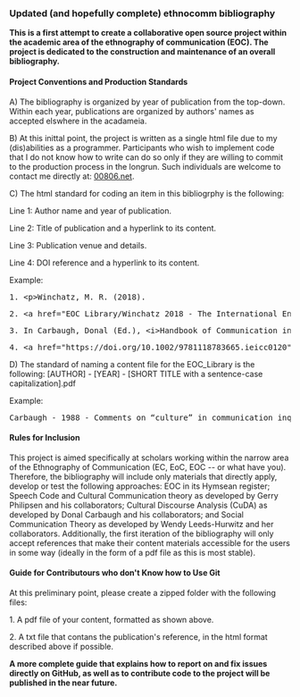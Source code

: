 <!DOCTYPE html>
<html>
   <head>
      <h3>Updated (and hopefully complete) ethnocomm bibliography</h3>
      <p><b>This is a first attempt to create a collaborative open source project within the academic area of the ethnography of communication (EOC). The project is dedicated to the construction and maintenance of an overall bibliography.</b></p>
   </head>
   <body>
      <p><h4>Project Conventions and Production Standards</h4></p>
      <p>A) The bibliography is organized by year of publication from the top-down. Within each year, publications are organized by authors' names as accepted elswhere in the acadameia.</p>
      <p>B) At this inittal point, the project is written as a single html file due to my (dis)abilities as a programmer. Participants who wish to implement code that I do not know how to write can do so only if they are willing to commit to the production process in the longrun. Such              
                 individuals are welcome to contact me directly at: <a href="https://00806.net/?page_id=7">00806.net</a>.</p>       
      <p>C) The html standard for coding an item in this bibliogrphy is the following:</p>
      <p>Line 1: Author name and year of publication.</p>
      <p>Line 2: Title of publication and a hyperlink to its content.</p>
      <p>Line 3: Publication venue and details.</p>
      <p>Line 4: DOI reference and a hyperlink to its content.</p>
      <p>Example:</p>
      <pre>1. &lt;p&gt;Winchatz, M. R. (2018).</pre>
      <pre>2. &lt;a href=&quot;EOC_Library/Winchatz 2018 - The International Encyclopedia of Intercultural Communication.pdf&quot;&gt; Ethnography of cultural communication&lt;/a&gt;.</pre>
      <pre>3. In Carbaugh, Donal (Ed.), &lt;i&gt;Handbook of Communication in Cross-Cultural Perspective&lt;/i&gt; (pp. 65-75). Routledge.</pre>
      <pre>4. &lt;a href=&quot;https://doi.org/10.1002/9781118783665.ieicc0120&quot;&gt;https://doi.org/10.1002/9781118783665.ieicc0120&lt;/a&gt;&lt;/p&gt;</pre>
      <p>D) The standard of naming a content file for the EOC_Library is the following: [AUTHOR] - [YEAR] - [SHORT TITLE with a sentence-case capitalization].pdf 
      <p>Example:</p>
      <pre>Carbaugh - 1988 - Comments on “culture” in communication inquiry.pdf</pre>    
      <p><h4>Rules for Inclusion</h4></p>
      <p>This project is aimed specifically at scholars working within the narrow area of the Ethnography of Communication (EC, EoC, EOC -- or what have you). Therefore, the bibliography will include only materials that directly apply, develop or test the following approaches: EOC in its Hymsean register; Speech Code and Cultural Communication theory as developed by Gerry Philipsen and his collaborators; Cultural Discourse Analysis (CuDA) as developed by Donal Carbaugh and his collaborators; and Social Communication Theory as developed by Wendy Leeds-Hurwitz and her collaborators. Additionally, the first iteration of the bibliography will only accept references that make their content materials accessible for the users in some way (ideally in the form of a pdf file as this is most stable).</p> 
      <p><h4>Guide for Contributours who don't Know how to Use Git</h4></p>
      <p>At this preliminary point, please create a zipped folder with the following files:</p>
      <p>1. A pdf file of your content, formatted as shown above.</p>
      <p>2. A txt file that contans the publication's reference, in the html format described above if possible.</p> 
      <p><b>A more complete guide that explains how to report on and fix issues directly on GitHub, as well as to contribute code to the project will be published in the near future.</b><p>
    </body>
</html>
   		      